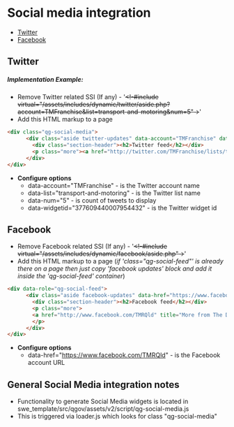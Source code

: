 # Social media integration

- [Twitter](#twitter)
- [Facebook](#facebook)

## Twitter
##### Implementation Example:
* Remove Twitter related SSI (If any) - '<del><!-#include virtual="/assets/includes/dynamic/twitter/aside.php?account=TMFranchise&list=transport-and-motoring&num=5"-></del>'
* Add this HTML markup to a page
```html
<div class="qg-social-media">
      <div class="aside twitter-updates" data-account="TMFranchise" data-list="transport-and-motoring" data-num="5" data-widgetid="377609440007954432">
      	<div class="section-header"><h2>Twitter feed</h2></div>
      	<p class="more"><a href="http://twitter.com/TMFranchise/lists/transport-and-motoring" title="More from the Transport and motoring franchise on Twitter">View all</a></p>
      </div>
</div>
```
* **Configure options**
    * data-account="TMFranchise" - is the Twitter account name
    * data-list="transport-and-motoring" - is the Twitter list name
    * data-num="5" - is count of tweets to display
    * data-widgetid="377609440007954432" - is the Twitter widget id

## Facebook
* Remove Facebook related SSI (If any) - '<del><!-#include virtual="/assets/includes/dynamic/facebook/aside.php"-></del>'
* Add this HTML markup to a page (*if 'class="qg-social-feed"' is already there on a page then just copy 'facebook updates' block and add it inside the 'qg-social-feed' container*)
```html
<div data-role="qg-social-feed">
      <div class="aside facebook-updates" data-href="https://www.facebook.com/TMRQld">
      	<div class="section-header"><h2>Facebook feed</h2></div>
      	<p class="more">
      	<a href="http://www.facebook.com/TMRQld" title="More from The Department of Transport and Main Roads on Facebook">View all</a>
      	</p>
      </div>
</div>
```
* **Configure options**
    * data-href="https://www.facebook.com/TMRQld" - is the Facebook account URL


## General Social Media integration notes
* Functionality to generate Social Media widgets is located in swe_template/src/qgov/assets/v2/script/qg-social-media.js
* This is triggered via loader.js which looks for class "qg-social-media"

